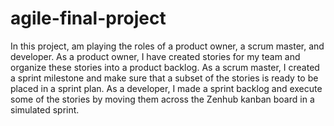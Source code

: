 # agile-final-project
In this project, am playing the roles of a product owner, a scrum master, and developer. As a product owner, I have created stories for my team and organize these stories into a product backlog. As a scrum master, I created a sprint milestone and make sure that a subset of the stories is ready to be placed in a sprint plan. As a developer, I made a sprint backlog and execute some of the stories by moving them across the Zenhub kanban board in a simulated sprint. 
